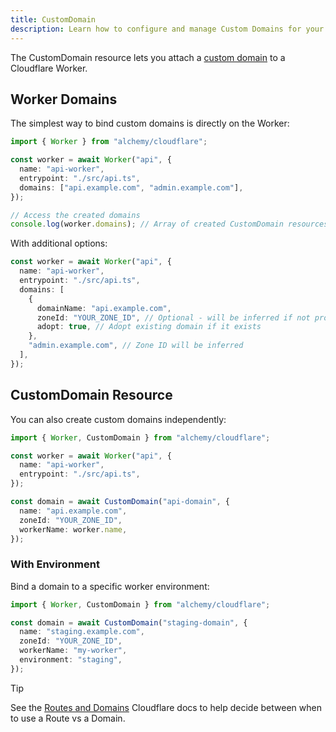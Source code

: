 ```yaml
---
title: CustomDomain
description: Learn how to configure and manage Custom Domains for your Cloudflare services (like Pages, Workers) using Alchemy.
---
```


The CustomDomain resource lets you attach a [custom domain](https://developers.cloudflare.com/workers/configuration/routing/custom-domains/) to a Cloudflare Worker.

## Worker Domains

The simplest way to bind custom domains is directly on the Worker:

```ts
import { Worker } from "alchemy/cloudflare";

const worker = await Worker("api", {
  name: "api-worker",
  entrypoint: "./src/api.ts",
  domains: ["api.example.com", "admin.example.com"],
});

// Access the created domains
console.log(worker.domains); // Array of created CustomDomain resources
```

With additional options:

```ts
const worker = await Worker("api", {
  name: "api-worker",
  entrypoint: "./src/api.ts",
  domains: [
    {
      domainName: "api.example.com",
      zoneId: "YOUR_ZONE_ID", // Optional - will be inferred if not provided
      adopt: true, // Adopt existing domain if it exists
    },
    "admin.example.com", // Zone ID will be inferred
  ],
});
```

## CustomDomain Resource

You can also create custom domains independently:

```ts
import { Worker, CustomDomain } from "alchemy/cloudflare";

const worker = await Worker("api", {
  name: "api-worker",
  entrypoint: "./src/api.ts",
});

const domain = await CustomDomain("api-domain", {
  name: "api.example.com",
  zoneId: "YOUR_ZONE_ID",
  workerName: worker.name,
});
```

### With Environment

Bind a domain to a specific worker environment:

```ts
import { Worker, CustomDomain } from "alchemy/cloudflare";

const domain = await CustomDomain("staging-domain", {
  name: "staging.example.com",
  zoneId: "YOUR_ZONE_ID",
  workerName: "my-worker",
  environment: "staging",
});
```

> [!TIP]
> See the [Routes and Domains](https://developers.cloudflare.com/workers/configuration/routing/#what-is-best-for-me) Cloudflare docs to help decide between when to use a Route vs a Domain.
